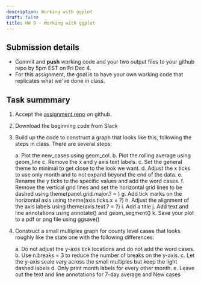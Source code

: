 ```yaml
---
description: Working with ggplot
draft: false
title: HW 9 - Working with ggplot
---
```


## Submission details

- Commit and **push** working code and your two output files to your github repo by 5pm EST on Fri Dec 4. 
- For this assignment, the goal is to have your own working code that replicates what we've done in class.

## Task summmary
1. Accept the [assignment repo](https://classroom.github.com/a/flhCqGMh) on github.

2. Download the beginning code from Slack 

3. Build up the code to construct a graph that looks like this, following the steps in class. There are several steps:

    a. Plot the new_cases using geom_col.
	b. Plot the rolling average using geom_line
	c. Remove the x and y axis text labels.
	c. Set the general theme to minimal to get close to the look we want.
	d. Adjust the x ticks to use only month and to not expand beyond the end of the data.
	e. Rename the y ticks to the specific values and add the word cases.
	f. Remove the vertical grid lines and set the horizontal grid lines to be dashed using theme(panel.grid.major.? = )
	g. Add tick marks on the horizontal axis using theme(axis.ticks.x = ?)
	h. Adjust the alignment of the axis labels using theme(axis.text.? = ?)
	i. Add a title
	j. Add text and line annotations using annotate() and geom_segment()
	k. Save your plot to a pdf or png file using ggsave()
	
3. Construct a small multiples graph for county level cases that looks roughly like the state one with the following differences:
	
	a. Do not adjust the y-axis tick locations and do not add the word cases.
	b. Use n.breaks = 3 to reduce the number of breaks on the y-axis.
	c. Let the y-axis scale vary across the small multiples but keep the light dashed labels
	d. Only print month labels for every other month.
	e. Leave out the text and line annotations for 7-day average and New cases